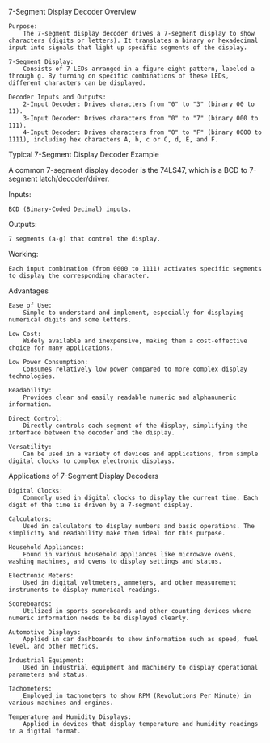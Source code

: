 7-Segment Display Decoder Overview

    Purpose:
        The 7-segment display decoder drives a 7-segment display to show characters (digits or letters). It translates a binary or hexadecimal input into signals that light up specific segments of the display.

    7-Segment Display:
        Consists of 7 LEDs arranged in a figure-eight pattern, labeled a through g. By turning on specific combinations of these LEDs, different characters can be displayed.

    Decoder Inputs and Outputs:
        2-Input Decoder: Drives characters from "0" to "3" (binary 00 to 11).
        3-Input Decoder: Drives characters from "0" to "7" (binary 000 to 111).
        4-Input Decoder: Drives characters from "0" to "F" (binary 0000 to 1111), including hex characters A, b, c or C, d, E, and F.

Typical 7-Segment Display Decoder Example

A common 7-segment display decoder is the 74LS47, which is a BCD to 7-segment latch/decoder/driver.

Inputs:

    BCD (Binary-Coded Decimal) inputs.

Outputs:

    7 segments (a-g) that control the display.

Working:

    Each input combination (from 0000 to 1111) activates specific segments to display the corresponding character.
Advantages

    Ease of Use:
        Simple to understand and implement, especially for displaying numerical digits and some letters.

    Low Cost:
        Widely available and inexpensive, making them a cost-effective choice for many applications.

    Low Power Consumption:
        Consumes relatively low power compared to more complex display technologies.

    Readability:
        Provides clear and easily readable numeric and alphanumeric information.

    Direct Control:
        Directly controls each segment of the display, simplifying the interface between the decoder and the display.

    Versatility:
        Can be used in a variety of devices and applications, from simple digital clocks to complex electronic displays.
  Applications of 7-Segment Display Decoders

    Digital Clocks:
        Commonly used in digital clocks to display the current time. Each digit of the time is driven by a 7-segment display.

    Calculators:
        Used in calculators to display numbers and basic operations. The simplicity and readability make them ideal for this purpose.

    Household Appliances:
        Found in various household appliances like microwave ovens, washing machines, and ovens to display settings and status.

    Electronic Meters:
        Used in digital voltmeters, ammeters, and other measurement instruments to display numerical readings.

    Scoreboards:
        Utilized in sports scoreboards and other counting devices where numeric information needs to be displayed clearly.

    Automotive Displays:
        Applied in car dashboards to show information such as speed, fuel level, and other metrics.

    Industrial Equipment:
        Used in industrial equipment and machinery to display operational parameters and status.

    Tachometers:
        Employed in tachometers to show RPM (Revolutions Per Minute) in various machines and engines.

    Temperature and Humidity Displays:
        Applied in devices that display temperature and humidity readings in a digital format.
